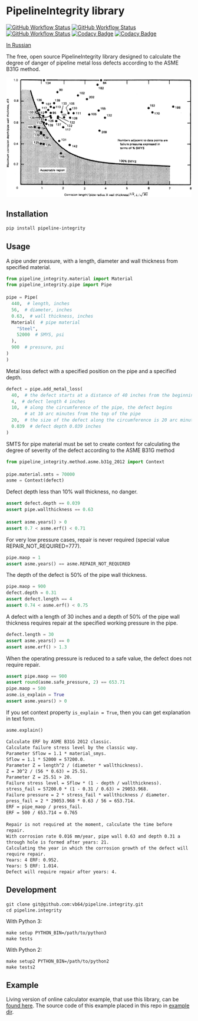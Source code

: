 # PipelineIntegrity library
[![GitHub Workflow Status](https://img.shields.io/github/actions/workflow/status/vb64/pipeline.integrity/pep257.yml?label=Pep257&style=plastic&branch=main)](https://github.com/vb64/pipeline.integrity/actions?query=workflow%3Apep257)
[![GitHub Workflow Status](https://img.shields.io/github/actions/workflow/status/vb64/pipeline.integrity/py2.yml?label=Python%202.7&style=plastic&branch=main)](https://github.com/vb64/pipeline.integrity/actions?query=workflow%3Apy2)
[![GitHub Workflow Status](https://img.shields.io/github/actions/workflow/status/vb64/pipeline.integrity/py3.yml?label=Python%203.8-3.13&style=plastic&branch=main)](https://github.com/vb64/pipeline.integrity/actions?query=workflow%3Apy3)
[![Codacy Badge](https://app.codacy.com/project/badge/Grade/767801f5b171469ebc628df3fe696bbc)](https://app.codacy.com/gh/vb64/pipeline.integrity/dashboard?utm_source=gh&utm_medium=referral&utm_content=&utm_campaign=Badge_grade)
[![Codacy Badge](https://app.codacy.com/project/badge/Coverage/767801f5b171469ebc628df3fe696bbc)](https://app.codacy.com/gh/vb64/pipeline.integrity/dashboard?utm_source=gh&utm_medium=referral&utm_content=&utm_campaign=Badge_coverage)

[In Russian](READMEru.md)

The free, open source PipelineIntegrity library designed to calculate the degree of danger
of pipeline metal loss defects according to the ASME B31G method.

![ASME B31G method](docs/asme/img/fig_1_1.png)

## Installation

```bash
pip install pipeline-integrity
```

## Usage

A pipe under pressure, with a length, diameter and wall thickness from specified material.

```python
from pipeline_integrity.material import Material
from pipeline_integrity.pipe import Pipe

pipe = Pipe(
  440,  # length, inches
  56,  # diameter, inches
  0.63,  # wall thickness, inches
  Material(  # pipe material
    "Steel",
    52000  # SMYS, psi
  ),
  900  # pressure, psi
)
)
```

Metal loss defect with a specified position on the pipe and a specified depth.

```python
defect = pipe.add_metal_loss(
  40,  # the defect starts at a distance of 40 inches from the beginning of the pipe
  4,  # defect length 4 inches
  10,  # along the circumference of the pipe, the defect begins
       # at 10 arc minutes from the top of the pipe
  20,  # the size of the defect along the circumference is 20 arc minutes
  0.039  # defect depth 0.039 inches
)
```

SMTS for pipe material must be set to create
context for calculating the degree of severity of the defect according to the ASME B31G method

```python
from pipeline_integrity.method.asme.b31g_2012 import Context

pipe.material.smts = 70000
asme = Context(defect)
```

Defect depth less than 10% wall thickness, no danger.

```python
assert defect.depth == 0.039
assert pipe.wallthickness == 0.63

assert asme.years() > 0
assert 0.7 < asme.erf() < 0.71
```

For very low pressure cases, repair is never required (special value REPAIR_NOT_REQUIRED=777).

```python
pipe.maop = 1
assert asme.years() == asme.REPAIR_NOT_REQUIRED
```

The depth of the defect is 50% of the pipe wall thickness.

```python
pipe.maop = 900
defect.depth = 0.31
assert defect.length == 4
assert 0.74 < asme.erf() < 0.75
```

A defect with a length of 30 inches and a depth of 50% of the pipe wall thickness
requires repair at the specified working pressure in the pipe.

```python
defect.length = 30
assert asme.years() == 0
assert asme.erf() > 1.3
```

When the operating pressure is reduced to a safe value, the defect does not require repair.

```python
assert pipe.maop == 900
assert round(asme.safe_pressure, 2) == 653.71
pipe.maop = 500
asme.is_explain = True
assert asme.years() > 0
```

If you set context property `is_explain = True`, then you can get explanation in text form.

```python
asme.explain()
```

```text
Calculate ERF by ASME B31G 2012 classic.
Calculate failure stress level by the classic way.
Parameter Sflow = 1.1 * material_smys.
Sflow = 1.1 * 52000 = 57200.0.
Parameter Z = length^2 / (diameter * wallthickness).
Z = 30^2 / (56 * 0.63) = 25.51.
Parameter Z = 25.51 > 20.
Failure stress level = Sflow * (1 - depth / wallthickness).
stress_fail = 57200.0 * (1 - 0.31 / 0.63) = 29053.968.
Failure pressure = 2 * stress_fail * wallthickness / diameter.
press_fail = 2 * 29053.968 * 0.63 / 56 = 653.714.
ERF = pipe_maop / press_fail.
ERF = 500 / 653.714 = 0.765

Repair is not required at the moment, calculate the time before repair.
With corrosion rate 0.016 mm/year, pipe wall 0.63 and depth 0.31 a through hole is formed after years: 21.
Calculating the year in which the corrosion growth of the defect will require repair.
Years: 4 ERF: 0.952.
Years: 5 ERF: 1.014.
Defect will require repair after years: 4.
```

## Development

```
git clone git@github.com:vb64/pipeline.integrity.git
cd pipeline.integrity
```
With Python 3:
```
make setup PYTHON_BIN=/path/to/python3
make tests
```
With Python 2:
```
make setup2 PYTHON_BIN=/path/to/python2
make tests2
```

## Example

Living version of online calculator example, that use this library, can be [found here](https://wot-online-hours.appspot.com/).
The source code of this example placed in this repo in [example dir](example/web/gae ).
